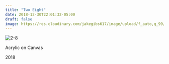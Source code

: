 ```yaml
---
title: "Two Eight"
date: 2018-12-30T22:01:32-05:00
draft: false
image: https://res.cloudinary.com/jakegibs617/image/upload/f_auto,q_99/v1546225261/2_8_thumb.png
---
```


![2-8](https://res.cloudinary.com/jakegibs617/image/upload/c_limit,f_auto,w_450,x_499,y_667/v1546225261/2_8.jpg)
<div class="container">
	<div class="specs">
		<p>Acrylic on Canvas</p>
		<p>2018</p>
	</div>

</div>

